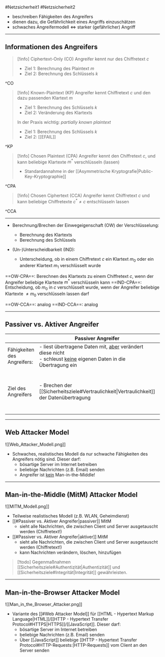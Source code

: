 #Netzsicherheit1 #Netzsicherheit2  

- beschreiben Fähigkeiten des Angreifers
- dienen dazu, die Gefährlichkeit eines Angriffs einzuschätzen
- schwaches Angreifermodell $\Leftrightarrow$ starker (gefährlicher) Angriff

---
## Informationen des Angreifers

> [!info] Ciphertext-Only (CO)
> Angreifer kennt nur des Chiffretext $c$
> - Ziel 1: Berechnung des Plaintext $m$  
> - Ziel 2: Berechnung des Schlüssels $k$

^CO

> [!info] Known-Plaintext (KP)
> Angreifer kennt Chiffretext $c$ und den dazu passenden Klartext $m$
> - Ziel 1: Berechnung des Schlüssels $k$  
> - Ziel 2: Veränderung des Klartexts 
>   
> In der Praxis wichtig: *partially known plaintext*
> - Ziel 1: Berechnung des Schlüssels $k$  
> - Ziel 2: [[EFAIL]]

^KP

> [!info] Chosen Plaintext (CPA)
> Angreifer kennt den Chiffretext $c$, und kann beliebige Klartexte $m^*$ verschlüsseln (lassen)
> - Standardannahme in der [[Asymmetrische Kryptografie|Public-Key-Kryptographie]]

^CPA

> [!info] Chosen Ciphertext (CCA)
> Angreifer kennt Chiffretext $c$ und kann beliebige Chiffretexte $c^* \neq c$ entschlüsseln lassen

^CCA

---
- Berechnung/Brechen der Einwegeigenschaft (OW) der Verschlüsselung:
	- Berechnung des Klartexts
	- Berechnung des Schlüssels

- (Un-)Unterscheidbarkeit (IND):
	- Unterscheidung, ob in einem Chiffretext $c$ ein Klartext $m_0$ oder ein anderer Klartext $m_1$ verschlüsselt wurde


==OW-CPA==: Berechnen des Klartexts zu einem Chiffretext $c$, wenn der Angreifer beliebige Klartexte $m^*$ verschlüsseln kann
==IND-CPA==: Entscheidung, ob $m_0$ in $c$ verschlüsselt wurde, wenn der Angreifer beliebige Klartexte $\neq m_0$ verschlüsseln lassen darf

==OW-CCA==: analog
==IND-CCA==: analog

---
## Passiver vs.  Aktiver Angreifer

|     | Passiver Angreifer | Aktiver Angreifer |
| --- | ------------------ | ----------------- |
|Fähigkeiten des Angreifers: |- liest übertragene Daten mit, <u>aber</u> verändert diese nicht<br> - schleust <u>keine</u> eigenen Daten in die Übertragung ein|- liest übertragene Daten mit und verändert diese<br> - schleust eigene Daten in die Übertragung ein|
|Ziel des Angreifers|- Brechen der [[Sicherheitsziele#Vertraulichkeit\|Vertraulichkeit]] der Datenübertragung|- Brechen der [[Sicherheitsziele#Integrität\|Integrität]] der Datenübertragung oder agieren unter fremder Identität<br> - Brechen der [[Sicherheitsziele#Vertraulichkeit\|Vertraulichkeit]] der Datenübertragung|

---
## Web Attacker Model

![[Web_Attacker_Modell.png]]

- Schwaches, realistisches Modell da nur schwache Fähigkeiten des Angreifers nötig sind. Dieser darf:
	- bösartige Server im Internet betreiben
	- beliebige Nachrichten (z.B. Email) senden
	- Angreifer ist <u>kein</u> Man-in-the-Middle!

---
## Man-in-the-Middle (MitM) Attacker Model

![[MITM_Modell.png]]

- Teilweise realistisches Modell (z.B. WLAN, Geheimdienst)
- [[#Passiver vs. Aktiver Angreifer|passiver]] MitM
	- sieht alle Nachrichten, die zwischen Client und Server ausgetauscht werden (Chiffretext!)
- [[#Passiver vs. Aktiver Angreifer|aktiver]] MitM
	- sieht alle Nachrichten, die zwischen Client und Server ausgetauscht werden (Chiffretext!)
	- kann Nachrichten verändern, löschen, hinzufügen

> [!todo] Gegenmaßnahmen
> [[Sicherheitsziele#Authentizität|Authentizität]] und [[Sicherheitsziele#Integrität|Integrität]] gewährleisten.

---
## Man-in-the-Browser Attacker Model

![[Man_in_the_Browser_Attacker.png]]

- Variante des [[#Web Attacker Model]] für [[HTML - Hypertext Markup Language|HTML]]/[[HTTP - Hypertext Transfer Protocol#HTTPS|HTTPS]]/[[JavaScript]]. Dieser darf:
	- bösartige Server im Internet betreiben
	- beliebige Nachrichten (z.B. Email) senden
	- Über [[JavaScript]] beliebige [[HTTP - Hypertext Transfer Protocol#HTTP-Requests:|HTTP-Requests]] vom Client an den Server senden
